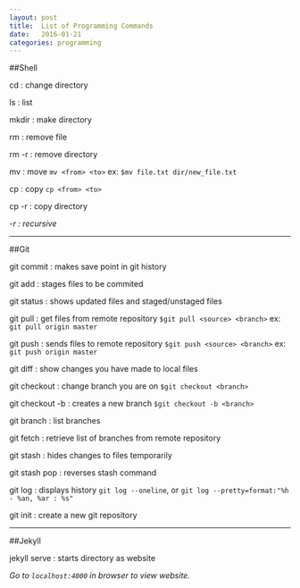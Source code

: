 ```yaml
---
layout: post
title:  List of Programming Commands
date:   2016-01-21
categories: programming
---
```

##Shell

cd
: change directory

ls
: list

mkdir
: make directory

rm
: remove file

rm -r
: remove directory

mv
: move `mv <from> <to>`  ex: `$mv file.txt dir/new_file.txt`

cp
: copy `cp <from> <to>`

cp -r
: copy directory

_-r : recursive_

----

##Git

git commit
: makes save point in git history

git add
: stages files to be commited

git status
: shows updated files and staged/unstaged files

git pull
: get files from remote repository `$git pull <source> <branch>` ex: `git pull origin master`

git push
: sends files to remote repository `$git push <source> <branch>` ex: `git push origin master`

git diff
: show changes you have made to local files

git checkout
: change branch you are on `$git checkout <branch>`

git checkout -b
: creates a new branch `$git checkout -b <branch>`

git branch
: list branches

git fetch
: retrieve list of branches from remote repository

git stash
: hides changes to files temporarily

git stash pop
: reverses stash command

git log
: displays history  `git log --oneline`, or `git log --pretty=format:"%h - %an, %ar : %s"`

git init
: create a new git repository

----

##Jekyll

jekyll serve
: starts directory as website

_Go to `localhost:4000` in browser to view website._